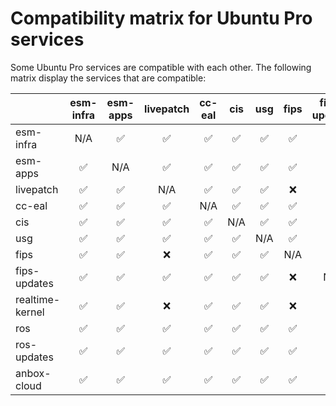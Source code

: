 # Compatibility matrix for Ubuntu Pro services

Some Ubuntu Pro services are compatible with each other. The following
matrix display the services that are compatible:

|                 |<span class="v">esm-infra</span>|<span class="v">esm-apps</span>|<span class="v">livepatch</span>| <span class="v">cc-eal</span>|<span class="v">cis</span>|<span class="v">usg</span>|<span class="v" >fips</span>|<span class="v">fips-updates</span>|<span class="v">realtime-kernel</span>|<span class="v">ros</span>|<span class="v">ros-updates</span>|<span class="v">anbox-cloud</span>|
| ----------------|:---------:|:----------:|:----------:|:-------:|:-------:|:--------:|:-----:   |:-------------:|:----------------:|:--------:|:-----------:|:-----------:|
| esm-infra       | N/A       |  &#x2705;  | &#x2705;   | &#x2705;| &#x2705;| &#x2705; | &#x2705; | &#x2705;      | &#x2705;         | &#x2705; | &#x2705;    | &#x2705;    |
| esm-apps        | &#x2705;  |  N/A       | &#x2705;   | &#x2705;| &#x2705;| &#x2705; | &#x2705; | &#x2705;      | &#x2705;         | &#x2705; | &#x2705;    | &#x2705;    |
| livepatch       | &#x2705;  |  &#x2705;  | N/A        | &#x2705;| &#x2705;| &#x2705; | &#10060; | &#x2705;      | &#10060;         | &#x2705; | &#x2705;    | &#x2705;    |
| cc-eal          | &#x2705;  |  &#x2705;  | &#x2705;   | N/A     | &#x2705;| &#x2705; | &#x2705; | &#x2705;      | &#x2705;         | &#x2705; | &#x2705;    | &#x2705;    |
| cis             | &#x2705;  |  &#x2705;  | &#x2705;   | &#x2705;| N/A     | &#x2705; | &#x2705; | &#x2705;      | &#x2705;         | &#x2705; | &#x2705;    | &#x2705;    |
| usg             | &#x2705;  |  &#x2705;  | &#x2705;   | &#x2705;| &#x2705;| N/A      | &#x2705; | &#x2705;      | &#x2705;         | &#x2705; | &#x2705;    | &#x2705;    |
| fips            | &#x2705;  |  &#x2705;  | &#10060;   | &#x2705;| &#x2705;| &#x2705; | N/A      | &#10060;      | &#10060;         | &#x2705; | &#x2705;    | &#x2705;    |
| fips-updates    | &#x2705;  |  &#x2705;  | &#x2705;   | &#x2705;| &#x2705;| &#x2705; | &#10060; | N/A           | &#10060;         | &#x2705; | &#x2705;    | &#x2705;    |
| realtime-kernel | &#x2705;  |  &#x2705;  | &#10060;   | &#x2705;| &#x2705;| &#x2705; | &#10060; | &#10060;      | N/A              | &#x2705; | &#x2705;    | &#x2705;    |
| ros             | &#x2705;  |  &#x2705;  | &#x2705;   | &#x2705;| &#x2705;| &#x2705; | &#x2705; | &#x2705;      | &#x2705;         | N/A      | &#x2705;    | &#x2705;    |
| ros-updates     | &#x2705;  |  &#x2705;  | &#x2705;   | &#x2705;| &#x2705;| &#x2705; | &#x2705; | &#x2705;      | &#x2705;         | &#x2705; | N/A         | &#x2705;    |
| anbox-cloud     | &#x2705;  |  &#x2705;  | &#x2705;   | &#x2705;| &#x2705;| &#x2705; | &#x2705; | &#x2705;      | &#x2705;         | &#x2705; | &#x2705;    | &#x2705;    |
